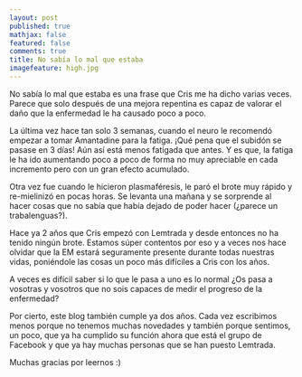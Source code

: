```yaml
---
layout: post
published: true
mathjax: false
featured: false
comments: true
title: No sabía lo mal que estaba
imagefeature: high.jpg
---
```

No sabía lo mal que estaba es una frase que Cris me ha dicho varias veces. Parece que solo después de una mejora repentina es capaz de valorar el daño que la enfermedad le ha causado poco a poco.

La última vez hace tan solo 3 semanas, cuando el neuro le recomendó empezar a tomar Amantadine para la fatiga. ¡Qué pena que el subidón se pasase en 3 días! Aún así está menos fatigada que antes. Y es que, la fatiga le ha ido aumentando poco a poco de forma no muy apreciable en cada incremento pero con un gran efecto acumulado.

Otra vez fue cuando le hicieron plasmaféresis, le paró el brote muy rápido y re-mielinizó en pocas horas. Se levanta una mañana y se sorprende al hacer cosas que no sabía que había dejado de poder hacer (¿parece un trabalenguas?). 

Hace ya 2 años que Cris empezó con Lemtrada y desde entonces no ha tenido ningún brote. Estamos súper contentos por eso y a veces nos hace olvidar que la EM estará seguramente presente durante todas nuestras vidas, poniéndole las cosas un poco más difíciles a Cris con los años.

A veces es difícil saber si lo que le pasa a uno es lo normal ¿Os pasa a vosotras y vosotros que no sois capaces de medir el progreso de la enfermedad?

Por cierto, este blog también cumple ya dos años. Cada vez escribimos menos porque no tenemos muchas novedades y también porque sentimos, un poco, que ya ha cumplido su función ahora que está el grupo de Facebook y que ya hay muchas personas que se han puesto Lemtrada. 

Muchas gracias por leernos :)